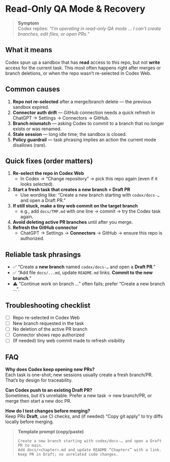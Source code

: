 # Read-Only QA Mode & Recovery

> **Symptom**  
> Codex replies: *“I’m operating in read-only QA mode … I can’t create branches, edit files, or open PRs.”*

## What it means
Codex spun up a sandbox that has **read** access to this repo, but not **write** access for the current task. This most often happens right after merges or branch deletions, or when the repo wasn’t re-selected in Codex Web.

## Common causes
1. **Repo not re-selected** after a merge/branch delete — the previous sandbox expired.  
2. **Connector auth drift** — GitHub connection needs a quick refresh in ChatGPT → Settings → Connectors → GitHub.  
3. **Branch mismatch** — asking Codex to commit to a branch that no longer exists or was renamed.  
4. **Stale session** — long idle time; the sandbox is closed.  
5. **Policy guardrail** — task phrasing implies an action the current mode disallows (rare).

## Quick fixes (order matters)
1. **Re-select the repo in Codex Web**  
   - In Codex → “Change repository” → pick this repo again (even if it looks selected).  
2. **Start a fresh task that creates a new branch + Draft PR**  
   - Use wording like: “Create a new branch starting with `codex/docs-…` and open a Draft PR.”  
3. **If still stuck, make a tiny web commit on the target branch**  
   - e.g., add `docs/TMP.md` with one line → commit → try the Codex task again.  
4. **Avoid deleting active PR branches** until after you merge.  
5. **Refresh the GitHub connector**  
   - ChatGPT → Settings → **Connectors** → GitHub → ensure this repo is authorized.

## Reliable task phrasings
- ✅ “Create a **new branch** named `codex/docs-…` and open a **Draft PR**.”  
- ✅ “Add file `docs/...md`, update `README.md` links. **Commit to the new branch**.”  
- ⚠️ “Continue work on branch …” often fails; prefer “Create a new branch …”.

## Troubleshooting checklist
- [ ] Repo re-selected in Codex Web  
- [ ] New branch requested in the task  
- [ ] No deletion of the active PR branch  
- [ ] Connector shows repo authorized  
- [ ] (If needed) tiny web commit made to refresh visibility

## FAQ
**Why does Codex keep opening new PRs?**  
Each task is one-shot; new sessions usually create a fresh branch/PR. That’s by design for traceability.

**Can Codex push to an existing Draft PR?**  
Sometimes, but it’s unreliable. Prefer a new task → new branch/PR, or merge then start a new doc PR.

**How do I test changes before merging?**  
Keep PRs **Draft**, use CI checks, and (if needed) “Copy git apply” to try diffs locally before merging.

> **Template prompt (copy/paste)**
> ```
> Create a new branch starting with codex/docs-… and open a Draft PR to main.
> Add docs/<chapter>.md and update README “Chapters” with a link.
> Keep PR in Draft; no unrelated code changes.
> ```
